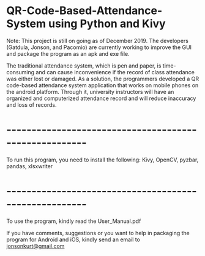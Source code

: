 # QR-Code-Based-Attendance-System using Python and Kivy

Note: This project is still on going as of December 2019. The developers (Gatdula, Jonson, and Pacomio) are currently working to improve the GUI and package the program as an apk and exe file.

The traditional attendance system, which is pen and paper, is time-consuming and can cause inconvenience if the record of class attendance was either lost or damaged. As a solution, the programmers developed a QR code-based attendance system application that works on mobile phones on the android platform. Through it, university instructors will have an organized and computerized attendance record and will reduce inaccuracy and loss of records.

# ------------------------------------------------------
To run this program, you need to install the following:
Kivy, OpenCV, pyzbar, pandas, xlsxwriter
# ------------------------------------------------------

To use the program, kindly read the User_Manual.pdf

If you have comments, suggestions or you want to help in packaging the program for Android and iOS, kindly send an email to jonsonkurt@gmail.com
